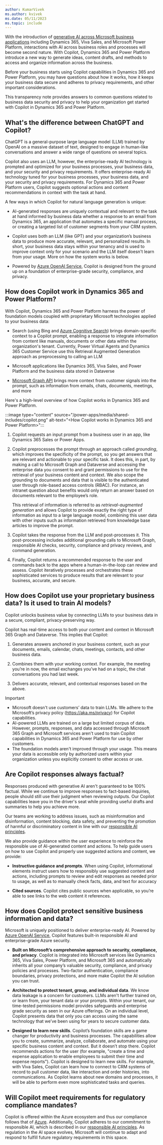 ```yaml
---
author: KumarVivek
ms.author: kvivek
ms.date: 05/11/2023
ms.topic: include
---
```


With the introduction of [generative AI across Microsoft business applications](https://www.microsoft.com/en-us/ai/dynamics-365-ai) including Dynamics 365, Viva Sales, and Microsoft Power Platform, interactions with AI across business roles and processes will become second nature. With Copilot, Dynamics 365 and Power Platform introduce a new way to generate ideas, content drafts, and methods to access and organize information across the business.

Before your business starts using Copilot capabilities in Dynamics 365 and Power Platform, you may have questions about how it works, how it keeps your business data secure and adheres to privacy requirements, and other important considerations.

This transparency note provides answers to common questions related to business data security and privacy to help your organization get started with Copilot in Dynamics 365 and Power Platform.

## What's the difference between ChatGPT and Copilot?

ChatGPT is a general-purpose large language model (LLM) trained by OpenAI on a massive dataset of text, designed to engage in human-like conversations and answer a wide range of questions on several topics.

Copilot also uses an LLM, however, the enterprise-ready AI technology is prompted and optimized for your business processes, your business data, and your security and privacy requirements. It offers enterprise-ready AI technology tuned for your business processes, your business data, and your security and privacy requirements. For Dynamics 365 and Power Platform users, Copilot suggests optional actions and content recommendations in context with the task at hand.

A few ways in which Copilot for natural language generation is unique:  

- AI-generated responses are uniquely contextual and relevant to the task at hand informed by business data whether a response to an email from Dynamics 365, an application that automates a specific manual process, or creating a targeted list of customer segments from your CRM system.

- Copilot uses both an LLM (like GPT) and your organization’s business data to produce more accurate, relevant, and personalized results. In short, your business data stays within your tenancy and is used to improve context only for your scenario and the LLM itself doesn't learn from your usage. More on how the system works is below.

- Powered by [Azure OpenAI Service](https://learn.microsoft.com/azure/cognitive-services/openai/overview), Copilot is designed from the ground up on a foundation of enterprise-grade security, compliance, and privacy.
  
## How does Copilot work in Dynamics 365 and Power Platform?

With Copilot, Dynamics 365 and Power Platform harness the power of foundation models coupled with proprietary Microsoft technologies applied to your business data:

- Search (using Bing and [Azure Cognitive Search](https://learn.microsoft.com/azure/search/search-what-is-azure-search)) brings domain-specific context to a Copilot prompt, enabling a response to integrate information from content like manuals, documents or other data within the organization's tenant. Currently, Power Virtual Agents and Dynamics 365 Customer Service use this Retrieval Augmented Generation approach as preprocessing to calling an LLM

- Microsoft applications like Dynamics 365, Viva Sales, and Power Platform and the business data stored in Dataverse

- [Microsoft Graph API](https://learn.microsoft.com/graph/use-the-api) brings more context from customer signals into the prompt, such as information from emails, chats, documents, meetings, and more

Here's a high-level overview of how Copilot works in Dynamics 365 and Power Platform.

:::image type="content" source="/power-apps/media/shared-includes/copilot.png" alt-text="<How Copilot works in Dynamics 365 and Power Platform>":::

1. Copilot requests an input prompt from a business user in an app, like Dynamics 365 Sales or Power Apps.

1. Copilot preprocesses the prompt through an approach called *grounding*, which improves the specificity of the prompt, so you get answers that are relevant and actionable to your specific task. It does this, in part, by making a call to Microsoft Graph and Dataverse and accessing the enterprise data you consent to and grant permissions to use for the retrieval of your business content and context. We also scope the grounding to documents and data that is visible to the authenticated user through role-based access controls (RBAC). For instance, an intranet question about benefits would only return an answer based on documents relevant to the employee’s role.

    This retrieval of information is referred to as *retrieval-augmented generation* and allows Copilot to provide exactly the right type of information as input to a large language model, combining this user data with other inputs such as information retrieved from knowledge base articles to improve the prompt.  

1. Copilot takes the response from the LLM and post-processes it. This post-processing includes additional grounding calls to Microsoft Graph, responsible AI checks, security, compliance and privacy reviews, and command generation.

1. Finally, Copilot returns a recommended response to the user and commands back to the apps where a human-in-the-loop can review and assess. Copilot iteratively processes and orchestrates these sophisticated services to produce results that are relevant to your business, accurate, and secure.

## How does Copilot use your proprietary business data? Is it used to train AI models?

Copilot unlocks business value by connecting LLMs to your business data in a secure, compliant, privacy-preserving way.

Copilot has real-time access to both your content and context in Microsoft 365 Graph and Dataverse. This implies that Copilot:

1. Generates answers anchored in your business content, such as your documents, emails, calendar, chats, meetings, contacts, and other business data.

1. Combines them with your working context. For example, the meeting you’re in now, the email exchanges you’ve had on a topic, the chat conversations you had last week.

1. Delivers accurate, relevant, and contextual responses based on the above.

> [!IMPORTANT]
>
> - Microsoft doesn't use customers’ data to train LLMs. We adhere to the Microsoft’s privacy policy (<https://aka.ms/privacy>) for Copilot capabilities.
> - AI-powered LLMs are trained on a large but limited corpus of data. However, prompts, responses, and data accessed through Microsoft 365 Graph and Microsoft services aren't used to train Copilot capabilities in Dynamics 365 and Power Platform for use by other customers.
> - The foundation models aren't improved through your usage. This means your data is accessible only by authorized users within your organization unless you explicitly consent to other access or use.

## Are Copilot responses always factual?

Responses produced with generative AI aren't guaranteed to be 100% factual. While we continue to improve responses to fact-based inquiries, people should still use their judgment when reviewing outputs. Our Copilot capabilities leave you in the driver's seat while providing useful drafts and summaries to help you achieve more.

Our teams are working to address issues, such as misinformation and disinformation, content blocking, data safety, and preventing the promotion of harmful or discriminatory content in line with our [responsible AI principles](https://www.microsoft.com/en-us/ai/our-approach?activetab=pivot1:primaryr5).

We also provide guidance within the user experience to reinforce the responsible use of AI-generated content and actions. To help guide users on how to use Copilot and properly use suggested actions and content, we provide:  

- **Instructive guidance and prompts**. When using Copilot, informational elements instruct users how to responsibly use suggested content and actions, including prompts to review and edit responses as needed prior to usage, as well as to manually check facts, data, and text for accuracy

- **Cited sources**. Copilot cites public sources when applicable, so you’re able to see links to the web content it references.

## How does Copilot protect sensitive business information and data?

Microsoft is uniquely positioned to deliver enterprise-ready AI. Powered by [Azure OpenAI Service](https://learn.microsoft.com/azure/cognitive-services/openai/overview), Copilot features built-in responsible AI and enterprise-grade Azure security.

- **Built on Microsoft’s comprehensive approach to security, compliance, and privacy**. Copilot is integrated into Microsoft services like Dynamics 365, Viva Sales, Power Platform, and Microsoft 365 and automatically inherits all your company’s valuable security, compliance, and privacy policies and processes. Two-factor authentication, compliance boundaries, privacy protections, and more make Copilot the AI solution you can trust.

- **Architected to protect tenant, group, and individual data**. We know data leakage is a concern for customers. LLMs aren't further trained on, or learn from, your tenant data or your prompts. Within your tenant, our time-tested permissions model provides safeguards and enterprise grade security as seen in our Azure offerings. On an individual level, Copilot presents data that only you can access using the same technology that we’ve been using for years to secure customer data.

- **Designed to learn new skills**. Copilot’s foundation skills are a game changer for productivity and business processes. The capabilities allow you to create, summarize, analyze, collaborate, and automate using your specific business content and context. But it doesn’t stop there. Copilot recommends actions  for the user (for example, "create a time and expense application to enable employees to submit their time and expense reports"). Copilot is designed to learn new skills. For example, with Viva Sales, Copilot can learn how to connect to CRM systems of record to pull customer data, like interaction and order histories, into communications. As Copilot learns about new domains and processes, it will be able to perform even more sophisticated tasks and queries.

## Will Copilot meet requirements for regulatory compliance mandates?

Copilot is offered within the Azure ecosystem and thus our compliance follows that of [Azure](https://learn.microsoft.com/azure/compliance/). Additionally, Copilot adheres to our commitment to responsible AI, which is described in our [responsible AI principles](https://www.microsoft.com/en-us/ai/responsible-ai). As regulation in the AI space evolves, Microsoft will continue to adapt and respond to fulfill future regulatory requirements in this space.

